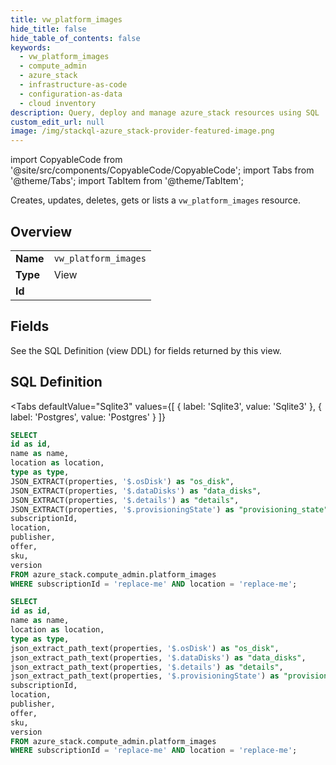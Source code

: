 ```yaml
--- 
title: vw_platform_images
hide_title: false
hide_table_of_contents: false
keywords:
  - vw_platform_images
  - compute_admin
  - azure_stack
  - infrastructure-as-code
  - configuration-as-data
  - cloud inventory
description: Query, deploy and manage azure_stack resources using SQL
custom_edit_url: null
image: /img/stackql-azure_stack-provider-featured-image.png
---
```


import CopyableCode from '@site/src/components/CopyableCode/CopyableCode';
import Tabs from '@theme/Tabs';
import TabItem from '@theme/TabItem';

Creates, updates, deletes, gets or lists a <code>vw_platform_images</code> resource.

## Overview
<table><tbody>
<tr><td><b>Name</b></td><td><code>vw_platform_images</code></td></tr>
<tr><td><b>Type</b></td><td>View</td></tr>
<tr><td><b>Id</b></td><td><CopyableCode code="azure_stack.compute_admin.vw_platform_images" /></td></tr>
</tbody></table>

## Fields

See the SQL Definition (view DDL) for fields returned by this view.

## SQL Definition

<Tabs
defaultValue="Sqlite3"
values={[
{ label: 'Sqlite3', value: 'Sqlite3' },
{ label: 'Postgres', value: 'Postgres' }
]}
>
<TabItem value="Sqlite3">

```sql
SELECT
id as id,
name as name,
location as location,
type as type,
JSON_EXTRACT(properties, '$.osDisk') as "os_disk",
JSON_EXTRACT(properties, '$.dataDisks') as "data_disks",
JSON_EXTRACT(properties, '$.details') as "details",
JSON_EXTRACT(properties, '$.provisioningState') as "provisioning_state",
subscriptionId,
location,
publisher,
offer,
sku,
version
FROM azure_stack.compute_admin.platform_images
WHERE subscriptionId = 'replace-me' AND location = 'replace-me';
```

</TabItem>
<TabItem value="Postgres">

```sql
SELECT
id as id,
name as name,
location as location,
type as type,
json_extract_path_text(properties, '$.osDisk') as "os_disk",
json_extract_path_text(properties, '$.dataDisks') as "data_disks",
json_extract_path_text(properties, '$.details') as "details",
json_extract_path_text(properties, '$.provisioningState') as "provisioning_state",
subscriptionId,
location,
publisher,
offer,
sku,
version
FROM azure_stack.compute_admin.platform_images
WHERE subscriptionId = 'replace-me' AND location = 'replace-me';
```

</TabItem>
</Tabs>
